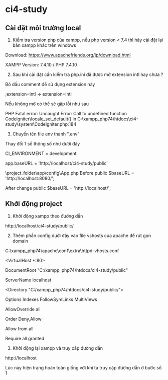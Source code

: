 # ci4-study

## Cài đặt môi trường local

1. Kiểm tra version php của xampp, nếu php version < 7.4 thì hãy cài đặt lại bản xampp khác trên windows

Download: https://www.apachefriends.org/jp/download.html

XAMPP Version: 7.4.10 / PHP 7.4.10

2. Sau khi cài đặt cần kiểm tra php.ini đã được mở extension intl hay chưa ?

Bỏ dấu comment để sử dụng extension này

;extension=intl -> extension=intl

Nếu không mở có thể sẽ gặp lỗi như sau

PHP Fatal error:  Uncaught Error: Call to undefined function CodeIgniter\locale_set_default() in C:\xampp_php74\htdocs\ci4-study\system\CodeIgniter.php:184

3. Chuyển tên file env thành ".env"

Thay đổi 1 số thông số như dưới đây

CI_ENVIRONMENT = development

app.baseURL = 'http://localhost/ci4-study/public'

\project_folder\app\config\App.php
Before
public $baseURL = 'http://localhost:8080/';

After change
public $baseURL = 'http://localhost/';

## Khởi động project

1. Khởi động xampp theo đường dẫn

http://localhost/ci4-study/public/

2. Thêm phần config dưới đây vào file vshosts của apache để rút gọn domain

C:\xampp_php74\apache\conf\extra\httpd-vhosts.conf

<VirtualHost *:80>

DocumentRoot "C:/xampp_php74/htdocs/ci4-study/public"

ServerName localhost

</VirtualHost>

<Directory "C:/xampp_php74/htdocs/ci4-study/public/">

Options Indexes FollowSymLinks MultiViews

AllowOverride all

Order Deny,Allow

Allow from all

Require all granted

</Directory>


3. Khởi động lại xampp và truy câp đường dẫn

http://localhost

Lúc này hiện trạng hoàn toàn giống với khi ta truy cập đường dẫn ở bước số 1
